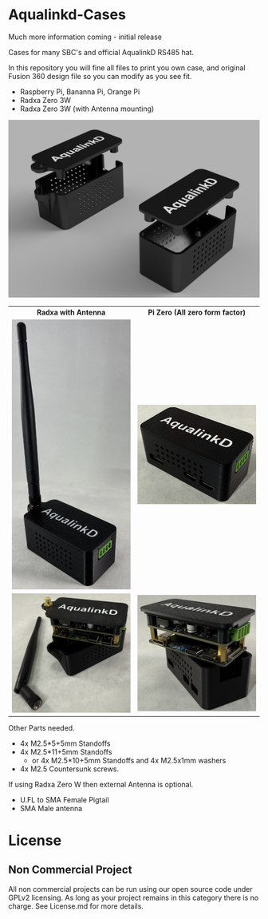 # Aqualinkd-Cases  

Much more information coming - initial release

Cases for many SBC's and official AqualinkD RS485 hat.

In this repository you will fine all files to print you own case, and original Fusion 360 design file so you can modify as you see fit.


* Raspberry Pi, Bananna Pi, Orange Pi
* Radxa Zero 3W
* Radxa Zero 3W (with Antenna mounting)

<img src="AqualinkD Cases 2.jpg?raw=true">

<table width="100%" border="0" cellpadding="20px">
 <tr><th width="50%">Radxa with Antenna</th><th wifth="50%">Pi Zero (All zero form factor)</img></th><tr>
 <tr><td><img src="Radxa Zero Case.jpg?raw=true" width="350"></td><td><img src="Pi Zero Case.jpg?raw=true" width="350"></td></tr>
<tr><td><img src="Radxa Zero Exploded.jpg?raw=true" width="350"></td><td><img src="Pi Zero Exploded.jpg?raw=true" width="350"></td></tr>
</table>


<!--
<img src="IMG_0540.jpg?raw=true">'
<img src="IMG_0541.jpg?raw=true">
<img src="IMG_0540.jpg?raw=true">
-->
<!--<img src="Radxa Zero3 Antenna Case.png?raw=true"> -->

Other Parts needed.
* 4x M2.5*5+5mm Standoffs
* 4x M2.5*11+5mm Standoffs
  * or 4x M2.5*10+5mm Standoffs and 4x M2.5x1mm washers
* 4x M2.5 Countersunk screws.

If using Radxa Zero W then external Antenna is optional.
* U.FL to SMA Female Pigtail
* SMA Male antenna

# License
## Non Commercial Project
All non commercial projects can be run using our open source code under GPLv2 licensing. As long as your project remains in this category there is no charge.
See License.md for more details.
